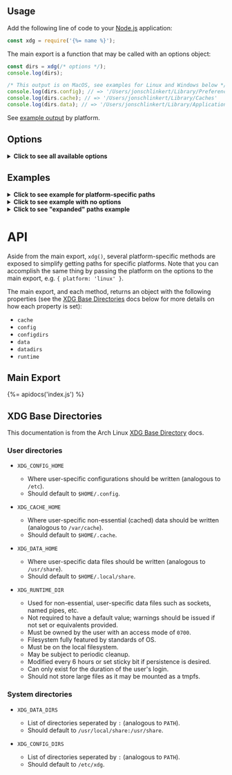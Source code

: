 ## Usage

Add the following line of code to your [Node.js](https://nodejs.org/) application:

```js
const xdg = require('{%= name %}');
```

The main export is a function that may be called with an options object:

```js
const dirs = xdg(/* options */);
console.log(dirs);

/* This output is on MacOS, see examples for Linux and Windows below */
console.log(dirs.config); // => '/Users/jonschlinkert/Library/Preferences'
console.log(dirs.cache); // => '/Users/jonschlinkert/Library/Caches'
console.log(dirs.data); // => '/Users/jonschlinkert/Library/Application Support'
```

See [example output](#examples) by platform.

## Options

<details>
<summary><strong>Click to see all available options</strong></summary>
<br>
The following options are available for customizing behavior and/or testing behavior.

| Option | Type | Description | Default Value |
| --- | --- | --- | --- |
| `cachedir`   | `string`   | Override the default `cachedir` | Platform specific, see [below](#examples) |
| `configdir`  | `string`   | Override the default `configdir` |  |
| `datadir`    | `string`   | Override the default `datadir` |  |
| `env`        | `object`   | The `env` object to use for getting paths. | `process.env` |
| `expanded`   | `boolean`  | Expand paths into an object. See the [Expanded Paths](#expanded-paths) example for more details. | undefined |
| `homedir`    | `string`   | The user's home directory. | `os.homedir()` |
| `platform`   | `string`   | The platform to use: `darwin`, `linux`, `win32` | `process.platform` |
| `resolve`    | `function` | Custom function for resolving paths to each directory. The default function attempts to respect casing in the user's existing directories. | undefined |
| `runtimedir` | `string`   | Override the default `runtimedir` |  |
| `subdir`     | `string`   | A sub-directory to join to the path, typically the name of your application. This path is joined differently on each platform. See [examples](#examples). | `xdg` |
| `tempdir`    | `string`   | The temp directory to use. | `os.tmpdir()` |

See [examples](#xamples) below.

</details>

## Examples

<details>
<summary><strong>Click to see example for platform-specific paths</strong></summary>
<br>
Get paths for a specific platform.
<br>

```js
console.log(xdg.darwin());
console.log(xdg.linux());
console.log(xdg.win32());
// or, if you want "expanded" paths (see the "expanded paths" example)
console.log(xdg({ expanded: true, platform: 'darwin' }));
console.log(xdg({ expanded: true, platform: 'linux' }));
console.log(xdg({ expanded: true, platform: 'win32' }));
```

</details>

<details>
<summary><strong>Click to see example with no options</strong></summary>
<br>
The following examples show what the paths look like when no options are passed.
<br>

```js
console.log(xdg());
```

### MacOS (darwin)

```js
{
  cache: '/Users/jonschlinkert/Library/Caches/xdg',
  config: '/Users/jonschlinkert/Library/Preferences/xdg',
  configdirs: [ '/Users/jonschlinkert/Library/Preferences/xdg', '/etc/xdg' ],
  data: '/Users/jonschlinkert/Library/Application Support/xdg',
  datadirs: [
    '/Users/jonschlinkert/Library/Application Support/xdg',
    '/usr/local/share/',
    '/usr/share/'
  ],
  runtime: '/var/folders/vd/53h736bj0_sg9gk04c89k0pr0000gq/T/xdg'
}
```

### Linux

```js
{
  cache: '/Users/jonschlinkert/.cache/xdg',
  config: '/Users/jonschlinkert/.config/xdg',
  configdirs: [ '/Users/jonschlinkert/.config/xdg', '/etc/xdg' ],
  data: '/Users/jonschlinkert/.local/share/xdg',
  datadirs: [
    '/Users/jonschlinkert/.local/share/xdg',
    '/usr/local/share/',
    '/usr/share/'
  ],
  runtime: '/var/folders/vd/53h736bj0_sg9gk04c89k0pr0000gq/T/xdg'
}
```

### Windows (win32)

```js
{
  cache: '/Users/jonschlinkert/AppData/Local/xdg/Cache',
  config: '/Users/jonschlinkert/AppData/Roaming/xdg/Config',
  configdirs: [ '/Users/jonschlinkert/AppData/Roaming/xdg/Config' ],
  data: '/Users/jonschlinkert/AppData/Local/xdg/Data',
  datadirs: [ '/Users/jonschlinkert/AppData/Local/xdg/Data' ],
  runtime: '/var/folders/vd/53h736bj0_sg9gk04c89k0pr0000gq/T/xdg'
}
```

</details>

<details>
<summary><strong>Click to see "expanded" paths example</strong></summary>
<br>
Running the following example returns an object with "expanded" paths, where `config` and `configdirs` are converted to `config.home` and `config.dirs`, etc. Additionally, `cwd`, `home` and `temp` paths are added for convenience.
<br>

```js
console.log(xdg({ expanded: true, subdir: 'FooBar' }));
```

**Extra directories**

Note that the `expanded` object includes four additional path properties for convenience:

- `cwd` - set via `options.cwd` or `process.cwd()`
- `home` - set via `options.homedir` or `os.homedir()`
- `temp` - set via `options.tempdir` or `os.tmpdir()`
- `cache.logs` - set at `path.join(cachedir, 'logs')`

### MacOS (darwin)

```js
{
  cwd: '/Users/jonschlinkert/dev/@folder/xdg',
  home: '/Users/jonschlinkert',
  temp: '/var/folders/vd/53h736bj0_sg9gk04c89k0pr0000gq/T',
  cache: { 
    home: '/Users/jonschlinkert/Library/Caches/FooBar',
    logs: '/Users/jonschlinkert/Library/Caches/FooBar/Logs' 
  },
  config: {
    home: '/Users/jonschlinkert/Library/Preferences/FooBar',
    dirs: [ '/Users/jonschlinkert/Library/Preferences/FooBar', '/etc/FooBar' ]
  },
  data: {
    home: '/Users/jonschlinkert/Library/Application Support/FooBar',
    dirs: [
      '/Users/jonschlinkert/Library/Application Support/FooBar',
      '/usr/local/share/',
      '/usr/share/'
    ]
  },
  runtime: { home: '/var/folders/vd/53h736bj0_sg9gk04c89k0pr0000gq/T/FooBar' }
}
```

### Linux

```js
{
  cwd: '/Users/jonschlinkert/dev/@folder/xdg',
  home: '/Users/jonschlinkert',
  temp: '/var/folders/vd/53h736bj0_sg9gk04c89k0pr0000gq/T',
  cache: { 
    home: '/Users/jonschlinkert/.cache/FooBar',
    logs: '/Users/jonschlinkert/.cache/FooBar/Logs'
  },
  config: {
    home: '/Users/jonschlinkert/.config/FooBar',
    dirs: [ '/Users/jonschlinkert/.config/FooBar', '/etc/FooBar' ]
  },
  data: {
    home: '/Users/jonschlinkert/.local/share/FooBar',
    dirs: [
      '/Users/jonschlinkert/.local/share/FooBar',
      '/usr/local/share/',
      '/usr/share/'
    ]
  },
  runtime: { home: '/var/folders/vd/53h736bj0_sg9gk04c89k0pr0000gq/T/FooBar' }
}
```

### Windows (win32)

```js
{
  cwd: '/Users/jonschlinkert/dev/@folder/xdg',
  home: '/Users/jonschlinkert',
  temp: '/var/folders/vd/53h736bj0_sg9gk04c89k0pr0000gq/T',
  cache: { 
    home: '/Users/jonschlinkert/AppData/Local/FooBar/Cache',
    logs: '/Users/jonschlinkert/AppData/Local/FooBar/Cache/Logs'
  },
  config: {
    home: '/Users/jonschlinkert/AppData/Roaming/FooBar/Config',
    dirs: [ '/Users/jonschlinkert/AppData/Roaming/FooBar/Config' ]
  },
  data: {
    home: '/Users/jonschlinkert/AppData/Local/FooBar/Data',
    dirs: [ '/Users/jonschlinkert/AppData/Local/FooBar/Data' ]
  },
  runtime: { home: '/var/folders/vd/53h736bj0_sg9gk04c89k0pr0000gq/T/FooBar' }
}
```

</details>

# API

Aside from the main export, `xdg()`, several platform-specific methods are exposed to simplify getting paths for specific platforms. Note that you can accomplish the same thing by passing the platform on the options to the main export, e.g. `{ platform: 'linux' }`.

The main export, and each method, returns an object with the following properties (see the [XDG Base Directories](#xdg-base-directory) docs below for more details on how each property is set):

- `cache`
- `config`
- `configdirs`
- `data`
- `datadirs`
- `runtime`

## Main Export

{%= apidocs('index.js') %}


## XDG Base Directories

This documentation is from the Arch Linux [XDG Base Directory](https://wiki.archlinux.org/index.php/XDG_Base_Directory) docs.

### User directories

- `XDG_CONFIG_HOME`
  * Where user-specific configurations should be written (analogous to `/etc`).
  * Should default to `$HOME/.config`.

- `XDG_CACHE_HOME`
  * Where user-specific non-essential (cached) data should be written (analogous to `/var/cache`).
  * Should default to `$HOME/.cache`.

- `XDG_DATA_HOME`
  * Where user-specific data files should be written (analogous to `/usr/share`).
  * Should default to `$HOME/.local/share`.

- `XDG_RUNTIME_DIR`
  * Used for non-essential, user-specific data files such as sockets, named pipes, etc.
  * Not required to have a default value; warnings should be issued if not set or equivalents provided.
  * Must be owned by the user with an access mode of `0700`.
  * Filesystem fully featured by standards of OS.
  * Must be on the local filesystem.
  * May be subject to periodic cleanup.
  * Modified every 6 hours or set sticky bit if persistence is desired.
  * Can only exist for the duration of the user's login.
  * Should not store large files as it may be mounted as a tmpfs.

### System directories

- `XDG_DATA_DIRS`
  * List of directories seperated by `:` (analogous to `PATH`).
  * Should default to `/usr/local/share:/usr/share`.

- `XDG_CONFIG_DIRS`
  * List of directories seperated by `:` (analogous to `PATH`).
  * Should default to `/etc/xdg`.
